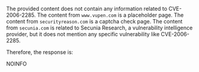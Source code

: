 The provided content does not contain any information related to CVE-2006-2285. The content from `www.vupen.com` is a placeholder page. The content from `securityreason.com` is a captcha check page. The content from `secunia.com` is related to Secunia Research, a vulnerability intelligence provider, but it does not mention any specific vulnerability like CVE-2006-2285.

Therefore, the response is:

NOINFO